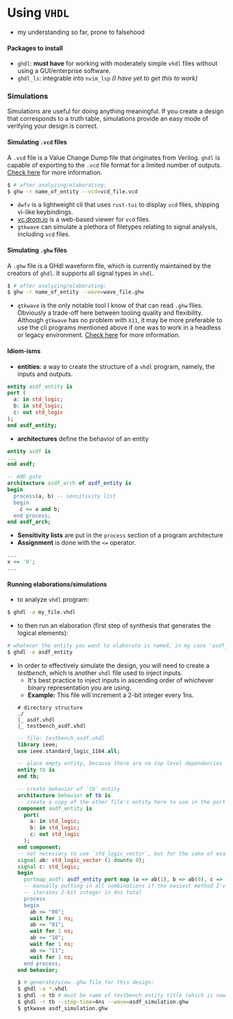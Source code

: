 # Using `VHDL`

* my understanding so far, prone to falsehood

#### Packages to install

* `ghdl`: **must have** for working with moderately simple `vhdl` files without using a GUI/enterprise software.
* `ghdl_ls`: integrable into `nvim_lsp` *(I have yet to get this to work)*

### Simulations

Simulations are useful for doing anything meaningful. If you create a design that corresponds to a truth table, simulations provide an easy mode of verifying your design is correct.  

#### Simulating `.vcd` files

A `.vcd` file is a Value Change Dump file that originates from Verilog. `ghdl` is capable of exporting to the `.vcd` file format for a limited number of outputs. [Check here](https://ghdl-rad.readthedocs.io/en/latest/using/Simulation.html) for more information.  

```sh
$ # after analyzing/elaborating:
$ ghw -r name_of_entity --vcd=vcd_file.vcd
```

* `dwfv` is a lightweight cli that uses `rust-tui` to display `vcd` files, shipping vi-like keybindings.
* [vc.drom.io](https://vc.drom.io/) is a web-based viewer for `vcd` files.
* `gtkwave` can simulate a plethora of filetypes relating to signal analysis, including `vcd` files.

#### Simulating `.ghw` files

A `.ghw` file is a GHdl waveform file, which is currently maintained by the creators of `ghdl`. It supports all signal types in `vhdl`.  

```sh
$ # after analyzing/elaborating:
$ ghw -r name_of_entity --wave=wave_file.ghw
```

* `gtkwave` is the only notable tool I know of that can read `.ghw` files. Obviously a trade-off here between tooling quality and flexibility. Although `gtkwave` has no problem with `X11`, it may be more preferable to use the cli programs mentioned above if one was to work in a headless or legacy environment. [Check here](https://ghdl-rad.readthedocs.io/en/latest/using/Simulation.html) for more information.

#### Idiom-isms

* **entities**: a way to create the structure of a `vhdl` program, namely, the inputs and outputs.
```vhdl
entity asdf_entity is
port (
  a: in std_logic;
  b: in std_logic;
  c: out std_logic
);
end asdf_entity;
```
* **architectures** define the behavior of an entity
```vhdl
entity asdf is
...
end asdf;

-- AND gate
architecture asdf_arch of asdf_entity is
begin
  process(a, b) -- sensitivity list
  begin
    c <= a and b;
  end process;
end asdf_arch;
```
* **Sensitivity lists** are put in the `process` section of a program architecture
* **Assignment** is done with the `<=` operator.
```vhdl
...
x <= '0';
...
```

#### Running elaborations/simulations

* to analyze `vhdl` program:
```sh
$ ghdl -a my_file.vhdl
```
* to then run an elaboration (first step of synthesis that generates the logical elements):
```sh
# whatever the entity you want to elaborate is named, in my case 'asdf_entity' as above
$ ghdl -e asdf_entity
```
* In order to effectively simulate the design, you will need to create a *testbench*, which is another `vhdl` file used to inject inputs.
  * It's best practice to inject inputs in ascending order of whichever binary representation you are using.
  * **Example:** This file will increment a 2-bit integer every 1ns.
  ```
  # directory structure
  ./
  |_ asdf.vhdl
  |_ testbench_asdf.vhdl
  ```
  ```vhdl
  -- file: testbench_asdf.vhdl
  library ieee;
  use ieee.standard_logic_1164.all;

  -- place empty entity, because there are no top level dependencies
  entity tb is
  end tb;

  -- create behavior of `tb` entity
  architecture behavior of tb is
  -- create a copy of the other file's entity here to use in the port map
  component asdf_entity is
    port(
      a: in std_logic;
      b: in std_logic;
      c: out std_logic
    );
  end component;
  -- not necessary to use `std_logic_vector`, but for the sake of example...
  signal ab: std_logic_vector (1 downto 0);
  signal c: std_logic;
  begin
    portmap_asdf: asdf_entity port map (a => ab(1), b => ab(0), c => c);
    -- manually putting in all combinations if the easiest method I've discovered so far. Perhaps usign an unsigned integer and incrementing it could be easier.
    -- iterates 2-bit integer in 4ns total
    process
    begin
      ab <= "00";
      wait for 1 ns;
      ab <= "01";
      wait for 1 ns;
      ab <= "10";
      wait for 1 ns;
      ab <= "11";
      wait for 1 ns;
    end process;
  end behavior;
  ```
  ```sh
  $ # generate/view .ghw file for this design:
  $ ghdl -a *.vhdl
  $ ghdl -e tb # must be name of testbench entity title (which is now above asdf.vhdl in heirarchy)
  $ ghdl -r tb --stop-time=4ns --wave=asdf_simulation.ghw
  $ gtkwave asdf_simulation.ghw
  ```
